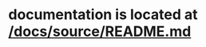# documentation is located at [/docs/source/README.md](https://github.com/AW1534/cry-vs.py/blob/master/docs/source/index.md)